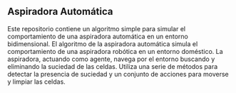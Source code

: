 ## Aspiradora Automática   
Este repositorio contiene un algoritmo simple para simular el comportamiento de una aspiradora automática en un entorno bidimensional. 
El algoritmo de la aspiradora automática simula el comportamiento de una aspiradora robótica en un entorno doméstico. La aspiradora, actuando como agente, navega por el entorno buscando y eliminando la suciedad de las celdas. Utiliza una serie de métodos para detectar la presencia de suciedad y un conjunto de acciones para moverse y limpiar las celdas.
